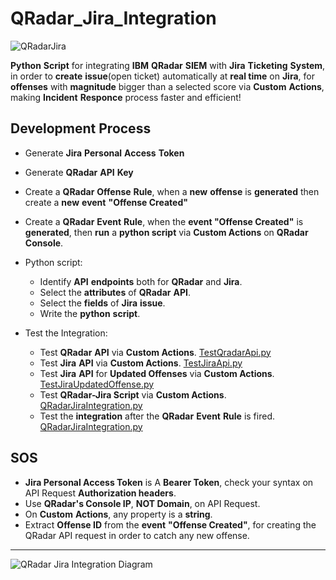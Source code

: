 # QRadar_Jira_Integration
![QRadarJira](https://github.com/Mpak1996/QRadar_Jira_Integration/assets/51766689/4a5ad030-a2eb-4cf9-a2a0-7965e66d0ace)


**Python** **Script** for integrating **IBM** **QRadar** **SIEM** with **Jira** **Ticketing** **System**, in order to **create** **issue**(open ticket) automatically at **real time** on **Jira**, for **offenses** with **magnitude** bigger than a selected score via **Custom** **Actions**, making **Incident** **Responce** process faster and efficient!

## Development Process

* Generate **Jira** **Personal** **Access** **Token**
* Generate **QRadar** **API** **Key**
* Create a **QRadar** **Offense** **Rule**, when a **new** **offense** is **generated** then create a **new** **event** **"Offense Created"**
* Create a **QRadar** **Event** **Rule**, when the **event "Offense Created"** is **generated**, then **run** a **python script** via **Custom Actions** on **QRadar** **Console**.
* Python script:
  
    * Identify **API** **endpoints** both for **QRadar** and **Jira**.
	* Select the **attributes** of **QRadar** **API**.
 	* Select the **fields** of **Jira** **issue**. 	
	* Write the **python** **script**.
* Test the Integration:
  
    * Test **QRadar** **API** via **Custom Actions**.  [TestQradarApi.py](https://github.com/Mpak1996/QRadar_Jira_Integration/blob/main/TestQradarApi.py)
  	* Test **Jira** **API** via **Custom Actions**. [TestJiraApi.py](https://github.com/Mpak1996/QRadar_Jira_Integration/blob/main/TestJiraApi.py)
    * Test **Jira** **API** for **Updated Offenses** via **Custom Actions**. [TestJiraUpdatedOffense.py](https://github.com/Mpak1996/QRadar_Jira_Integration/blob/main/TestJiraUpdatedOffense.py)
  	* Test **QRadar-Jira Script** via **Custom Actions**. [QRadarJiraIntegration.py](https://github.com/Mpak1996/QRadar_Jira_Integration/blob/main/QRadarJiraIntegration.py)
  	* Test the **integration** after the **QRadar** **Event** **Rule** is fired. [QRadarJiraIntegration.py](https://github.com/Mpak1996/QRadar_Jira_Integration/blob/main/QRadarJiraIntegration.py)
 
## **SOS**

  * **Jira Personal Access Token** is A **Bearer Token**, check your syntax on API Request **Authorization headers**.
  * Use **QRadar's Console IP**, **NOT Domain**, on API Request.
  * On **Custom** **Actions**, any property is a **string**.
  * Extract **Offense ID** from the **event** **"Offense Created"**, for creating the QRadar API request in order to catch any new offense.
---


![QRadar Jira Integration Diagram](https://github.com/Mpak1996/QRadar_Jira_Integration/assets/51766689/b2e21b8c-c4f2-4b24-88ae-e0de4b7781fe)


